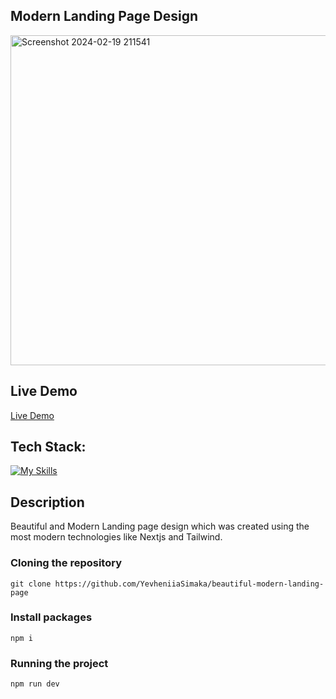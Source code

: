 ## Modern Landing Page Design
<img width="528" alt="Screenshot 2024-02-19 211541" src="https://github.com/YevheniiaSimaka/beautiful-modern-landing-page/assets/112284703/0336f497-fe4d-4882-af9b-1d7dd4e85f29">

## Live Demo
[Live Demo](https://beautiful-modern-landing-page.vercel.app/)

## Tech Stack:
[![My Skills](https://skillicons.dev/icons?i=ts,tailwind,nextjs,css)](https://skillicons.dev)

## Description
Beautiful and Modern Landing page design which was created using the most modern technologies like Nextjs and Tailwind.

### Cloning the repository

```shell
git clone https://github.com/YevheniiaSimaka/beautiful-modern-landing-page
```

### Install packages

```shell
npm i
```

### Running the project

```shell
npm run dev
```
